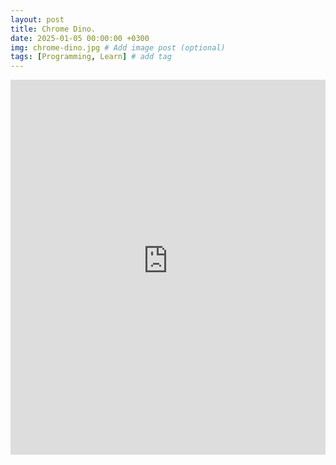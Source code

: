 ```yaml
---
layout: post
title: Chrome Dino.
date: 2025-01-05 00:00:00 +0300
img: chrome-dino.jpg # Add image post (optional)
tags: [Programming, Learn] # add tag
---
```


<iframe src="https://astraos-chromedino.static.hf.space/index.html"
        width="100%" 
        height="600px" 
        frameborder="0"
        allow="autoplay; picture-in-picture; fullscreen"
        allowfullscreen
        sandbox="allow-scripts allow-same-origin allow-popups"
        loading="lazy"
        style="border: none; margin: 0; padding: 0;">
</iframe>

<!-- Include the CSS for styling -->
<link rel="stylesheet" href="{{ '/assets/chromeDino/style.css' | relative_url }}">

<!-- Create a container where the HTML content will go -->
<div id="game-container"></div>

<script>
// Fetch the HTML content and insert it into the container
fetch('{{ '/assets/chromeDino/index.html' | relative_url }}')
  .then(response => response.text())
  .then(html => {
    document.getElementById('game-container').innerHTML = html;
  })
  .catch(error => console.error('Error loading HTML:', error));
</script>
